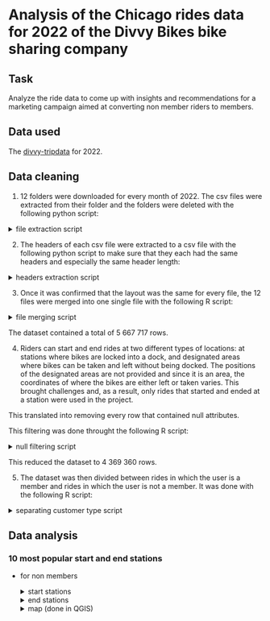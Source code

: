 # Analysis of the Chicago rides data for 2022 of the Divvy Bikes bike sharing company 

## Task

Analyze the ride data to come up with insights and recommendations for a marketing campaign aimed at converting non member riders to members.

## Data used

The [divvy-tripdata](https://divvy-tripdata.s3.amazonaws.com/index.html) for 2022.

## Data cleaning

1. 12 folders were downloaded for every month of 2022. The csv files were extracted from their folder and the folders were deleted with the following python script: 

<details>
  <summary>file extraction script</summary>

```python

import os
import shutil

# set the path to the parent directory where the folders are located
parent_dir = "."

# loop through each folder in the parent directory
for folder_name in os.listdir(parent_dir):

    # create the path for each folder in the parent folder
    folder_path = os.path.join(parent_dir, folder_name)
    
    # check if the item is a directory, if it is not a folder, it skips it
    if os.path.isdir(folder_path):

        # loop through each file in the folder
        for file_name in os.listdir(folder_path):

            # create the path of the element in the subfolder
            file_path = os.path.join(folder_path, file_name)

            # if the element in the subfolder is another folder, the folder is deleted
            if os.path.isdir(file_path):
                 shutil.rmtree(file_path)
            else:
                # otherwise, if it is a file, the file is moved to the parent directory
                shutil.move(file_path, os.path.join(parent_dir, file_name))
                
            # delete the now-empty subfolder
        shutil.rmtree(folder_path)
        
```

</details>
    
2. The headers of each csv file were extracted to a csv file with the following python script to make sure that they each had the same headers and especially the same header length:

<details>
  <summary>headers extraction script</summary>

```python
import csv
import os

# set the path to the parent directory where the files are located
parent_dir = "."

# set the name of the file to which the headers will be extracted
headers_file = "headers.csv"

# initialize the headers list
headers = []

# loop through each file in the parent directory
for file_name in os.listdir(parent_dir):
    file_path = os.path.join(parent_dir, file_name)
    
    # check if the item is a file and ends with .csv
    if os.path.isfile(file_path) and file_name.endswith(".csv"):
        
        # open the file and read the first row
        with open(file_path, "r") as csv_file:
            csv_reader = csv.reader(csv_file)
            row = next(csv_reader)
            
            # add the row to the headers list
            headers.append(row)
            
# write the headers to the headers file
with open(headers_file, "w", newline="") as csv_file:
    csv_writer = csv.writer(csv_file)
    csv_writer.writerows(headers)
```

</details>
    
3. Once it was confirmed that the layout was the same for every file, the 12 files were merged into one single file with the following R script:

<details>
  <summary>file merging script</summary>
  
```r
# Obtain the working directory
work_dir <- getwd()

# set the file names of the CSV files to be merged
csv_files <- c("202201-divvy-tripdata.csv",
               "202202-divvy-tripdata.csv",
               "202203-divvy-tripdata.csv",
               "202204-divvy-tripdata.csv",
               "202205-divvy-tripdata.csv",
               "202206-divvy-tripdata.csv",
               "202207-divvy-tripdata.csv",
               "202208-divvy-tripdata.csv",
               "202209-divvy-tripdata.csv",
               "202210-divvy-tripdata.csv",
               "202211-divvy-tripdata.csv",
               "202212-divvy-tripdata.csv")

# create an empty data frame to store the merged data
merged_data <- data.frame()

# loop through each CSV file and merge the data into the merged_data data frame
for (file in csv_files) {

  # create the file path by concatenating the working directory and the file name
  file_path <- file.path(work_dir, file)
  
  # load the data from the CSV file
  data <- read.csv(file_path)

  # print the number of rows of the loaded data to verify if the number makes sense
  # and hence if the read was successful
  print(nrow(data))

  # merge the data into the final data frame
  merged_data <- rbind(merged_data, data)
}

# print the total number of rows of the data frame containing the data from
# each file
print(nrow(merged_data))

# write the dataframe of the merged data to a csv file
write.csv(merged_data, "merged_data.csv", row.names = FALSE)

```
  
</details>

The dataset contained a total of 5 667 717 rows.

4. Riders can start and end rides at two different types of locations: at stations where bikes are locked into a dock, and designated areas where bikes can be taken and left without being docked. The positions of the designated areas are not provided and since it is an area, the coordinates of where the bikes are either left or taken varies. This brought challenges and, as a result, only rides that started and ended at a station were used in the project. 

This translated into removing every row that contained null attributes.

This filtering was done throught the following R script:

<details>
  <summary>null filtering script</summary>

```r
# load the full dataset into a dataframe
data <- read.csv("merged_data.csv")

# show the head of the dataframe to verify that the read was successful
head(data)

# remove entries that have null values
# this function turned out to be insufficient and did not remove
# all of the rows with empty attribute values
data_without_na <- na.omit(data)


# removing rows where either the start or end station value was
# an empty string completely eliminated rows with null values
data_without_na <- data_without_na[data_without_na$end_station_name != "", ]
data_without_na <- data_without_na[data_without_na$start_station_name != "", ]

# print the number of rows of the datafram for information
print(nrow(data_without_na))

# write the filtered and cleaned dataframe to a csv file
write.csv(data_without_na, "data_without_nulls.csv", row.names = FALSE)

```

</details>

This reduced the dataset to 4 369 360 rows.

5. The dataset was then divided between rides in which the user is a member and rides in which the user is not a member. It was done with the following R script:

<details>
  <summary>separating customer type script</summary>
  
```r
  
library(dplyr)

data <- read.csv("data_without_nulls.csv")

casual_rows <- data[data$member_casual == "casual", ]

write.csv(casual_rows, "data_casual.csv", row.names = FALSE)

member_rows <- data[data$member_casual == "member", ]

write.csv(member_rows, "data_member.csv", row.names = FALSE)
               
```
  
</details>

## Data analysis

### 10 most popular start and end stations

- for non members
  
  <details>
  <summary>start stations</summary>

  | station_name | start_lat | start_lng | count |
  | ----- | ----- | ----- | ----- |
  | Streeter Dr & Grand Ave | 41.89228 | -87.61204 | 55061 |
  | DuSable Lake Shore Dr & Monroe St | 41.88096 | -87.61674 | 30262 |
  | Millennium Park | 41.88103 | -87.62408 | 23951 |
  | Michigan Ave & Oak St | 41.90087 | -87.62369 | 23761 |
  | DuSable Lake Shore Dr & North Blvd | 41.91176 | -87.62676 | 22157 |
  | Shedd Aquarium | 41.86725 | -87.61538 | 19421 |
  | Theater on the Lake | 41.92628 | -87.63083 | 17333 |
  | Wells St & Concord Ln | 41.91213 | -87.63466 | 14834 |
  | Dusable Harbor | 41.88698 | -87.61281 | 13271 |
  | Clark St & Armitage Ave | 41.91831 | -87.63628 | 12779 |

  </details>

  <details>
  <summary>end stations</summary>
     
  | station_name | start_lat | start_lng | count |
  | ----- | ----- | ----- | ----- |
  | Streeter Dr & Grand Ave | 41.89228 | -87.61204 | 57810 |
  | DuSable Lake Shore Dr & Monroe St | 41.88096 | -87.61674 | 28543 |
  | Millennium Park | 41.88103 | -87.62408 | 25676 |
  | Michigan Ave & Oak St | 41.90087 | -87.62369 | 25373 |
  | DuSable Lake Shore Dr & North Blvd | 41.91176 | -87.62676 | 25305 |
  | Theater on the Lake | 41.92628 | -87.63083 | 18649 |
  | Shedd Aquarium | 41.86725 | -87.61538 | 18047 |
  | Wells St & Concord Ln | 41.91213 | -87.63466 | 14416 |
  | Clark St & Armitage Ave | 41.91831 | -87.63628 | 13030 |
  | Clark St & Lincoln Ave | 41.91569 | -87.6346 | 12852 |

  </details>

  <details>
  <summary>map (done in QGIS)</summary>

  

  </details>
